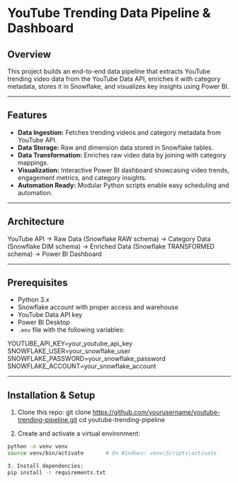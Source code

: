 # YouTube Trending Data Pipeline & Dashboard

## Overview
This project builds an end-to-end data pipeline that extracts YouTube trending video data from the YouTube Data API, enriches it with category metadata, stores it in Snowflake, and visualizes key insights using Power BI.

---

## Features
- **Data Ingestion:** Fetches trending videos and category metadata from YouTube API.
- **Data Storage:** Raw and dimension data stored in Snowflake tables.
- **Data Transformation:** Enriches raw video data by joining with category mappings.
- **Visualization:** Interactive Power BI dashboard showcasing video trends, engagement metrics, and category insights.
- **Automation Ready:** Modular Python scripts enable easy scheduling and automation.

---

## Architecture

YouTube API → Raw Data (Snowflake RAW schema)
→ Category Data (Snowflake DIM schema)
→ Enriched Data (Snowflake TRANSFORMED schema)
→ Power BI Dashboard

---

## Prerequisites
- Python 3.x
- Snowflake account with proper access and warehouse
- YouTube Data API key
- Power BI Desktop
- `.env` file with the following variables:

YOUTUBE_API_KEY=your_youtube_api_key
SNOWFLAKE_USER=your_snowflake_user
SNOWFLAKE_PASSWORD=your_snowflake_password
SNOWFLAKE_ACCOUNT=your_snowflake_account


---

## Installation & Setup

1. Clone this repo:
git clone https://github.com/yourusername/youtube-trending-pipeline.git
cd youtube-trending-pipeline

2. Create and activate a virtual environment:
```bash
python -m venv venv
source venv/bin/activate       # On Windows: venv\Scripts\activate

3. Install dependencies:
pip install -r requirements.txt




